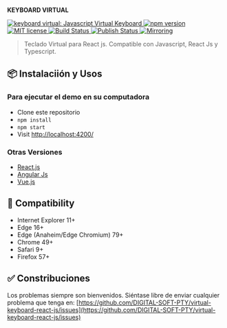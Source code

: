 
**KEYBOARD VIRTUAL**

<p>
  <a href="https://simple-keyboard.com/demo">
	<img alt="keyboard virtual: Javascript Virtual Keyboard" src="https://user-images.githubusercontent.com/25509135/187999993-fb5422fd-a56f-4a9a-84a9-55c94478f61c.gif">
  </a>

  <a href="https://www.npmjs.com/package/simple-keyboard">
    <img src="https://badgen.net/npm/v/simple-keyboard?color=blue" alt="npm version">
  </a>
	
  <a href="https://github.com/DIGITAL-SOFT-PTY/virtual-keyboard-react-js/LICENSE">
    <img src="https://github.com/DIGITAL-SOFT-PTY/virtual-keyboard-react-js/license.svg" alt="MIT license">
  </a>

  <a href="https://github.com/hodgef/simple-keyboard/actions">
     <img alt="Build Status" src="https://github.com/hodgef/simple-keyboard/workflows/Build/badge.svg" />
  </a>
  
  <a href="https://github.com/hodgef/simple-keyboard/actions">
     <img alt="Publish Status" src="https://github.com/hodgef/simple-keyboard/workflows/Publish/badge.svg" />
  </a>
	
  <a href="https://gitlab.com/hodgef/simple-keyboard" target="_blank">
     <img alt="Mirroring" src="https://github.com/hodgef/simple-keyboard/actions/workflows/mirroring.yml/badge.svg" />
  </a>
</p>
<blockquote>Teclado Virtual para React js. Compatible con Javascript, React Js y Typescript.</blockquote>

<!-- ## 🚀 Demo
[Demo Showcase (Vanilla, Angular, React, Vue)](https://simple-keyboard.com/demo) -->

## 📦 Instalaciión y Usos

<!-- You can use simple-keyboard as a `<script>` tag from a CDN, or install it from npm.

Check out the [Getting Started](https://simple-keyboard.com/getting-started) docs to begin. -->

<!-- ## 📖 Documentation
Check out the [simple-keyboard documentation](https://simple-keyboard.com/documentation) site.

Feel free to browse the [Questions & Answers (FAQ)](https://simple-keyboard.com/qa-use-cases/) page for common use-cases. -->

### Para ejecutar el demo en su computadora
- Clone este repositorio
- `npm install`
- `npm start`
- Visit [http://localhost:4200/](http://localhost:4200/)

### Otras Versiones
- [React.js](https://github.com/hodgef/react-simple-keyboard)
- [Angular Js](https://github.com/parwinder-singh/virtual-keyboard)
- [Vue.js](https://github.com/martywallace/vue-keyboard)

<!-- ### Questions? Join the chat
<a href="https://discordapp.com/invite/SJexsCG" title="Join our Discord chat" target="_blank"><img src="https://discordapp.com/api/guilds/498978399801573396/widget.png?style=banner2" align="center"></a> -->

<!-- ## ✳️ Modules
You can extend simple-keyboard's functionality with [modules](https://hodgef.com/simple-keyboard/modules/). Such as:

- [Autocorrect](https://hodgef.com/simple-keyboard/modules/autocorrect/)
- [Input Mask](https://hodgef.com/simple-keyboard/modules/input-mask/)
- [Key Navigation](https://hodgef.com/simple-keyboard/modules/key-navigation/)
- [Swipe Keyboard](https://hodgef.com/simple-keyboard/modules/swipe-keyboard/)

Want to create your own module? Check out the [Modules page](https://hodgef.com/simple-keyboard/modules/) for instructions. -->

## 🎯 Compatibility

- Internet Explorer 11+
- Edge 16+
- Edge (Anaheim/Edge Chromium) 79+
- Chrome 49+
- Safari 9+
- Firefox 57+

<!-- > Note: If you don't want to support old browsers, you can use the Modern Browsers bundle ([index.modern.js](https://github.com/hodgef/simple-keyboard/blob/master/build)). -->

## ✅ Constribuciones

Los problemas siempre son bienvenidos. Siéntase libre de enviar cualquier problema que tenga en:
[https://github.com/DIGITAL-SOFT-PTY/virtual-keyboard-react-js/issues](https://github.com/DIGITAL-SOFT-PTY/virtual-keyboard-react-js/issues)